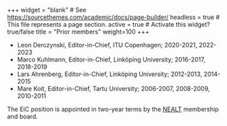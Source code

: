 +++
widget = "blank"  # See https://sourcethemes.com/academic/docs/page-builder/
headless = true  # This file represents a page section.
active = true  # Activate this widget? true/false
title = "Prior members"
weight=100
+++

 * Leon Derczynski, Editor-in-Chief, ITU Copenhagen; 2020-2021, 2022-2023
 * Marco Kuhlmann, Editor-in-Chief, Linköping University; 2016-2017, 2018-2019
 * Lars Ahrenberg, Editor-in-Chief, Linköping University; 2012-2013, 2014-2015
 * Mare Koit, Editor-in-Chief, Tartu University; 2006-2007, 2008-2009, 2010-2011

The EiC position is appointed in two-year terms by the [NEALT](http://omilia.uio.no/nealt/) membership and board.
